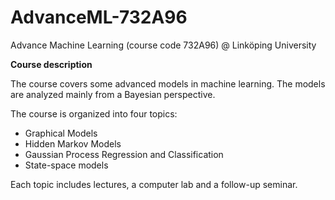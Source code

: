 # AdvanceML-732A96
Advance Machine Learning (course code 732A96) @ Linköping University


__Course description__

The course covers some advanced models in machine learning. 
The models are analyzed mainly from a Bayesian perspective. 

The course is organized into four topics:
- Graphical Models
- Hidden Markov Models
- Gaussian Process Regression and Classification
- State-space models

Each topic includes lectures, a computer lab and a follow-up seminar. 
